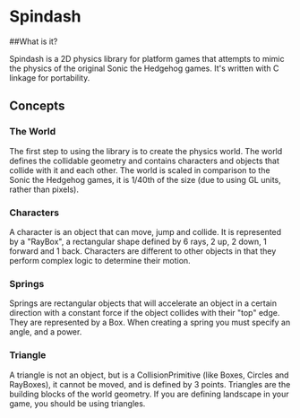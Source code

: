 # Spindash

##What is it?

Spindash is a 2D physics library for platform games that attempts to mimic the 
physics of the original Sonic the Hedgehog games. It's written with C linkage for
portability.

## Concepts

### The World

The first step to using the library is to create the physics world. The world
defines the collidable geometry and contains characters and objects that collide with it
and each other. The world is scaled in comparison to the Sonic the Hedgehog games, it is
1/40th of the size (due to using GL units, rather than pixels).

### Characters

A character is an object that can move, jump and collide. It is represented by a "RayBox", a rectangular
shape defined by 6 rays, 2 up, 2 down, 1 forward and 1 back. Characters are different to other objects
in that they perform complex logic to determine their motion. 

### Springs

Springs are rectangular objects that will accelerate an object in a certain direction with a constant
force if the object collides with their "top" edge. They are represented by a Box. When creating a 
spring you must specify an angle, and a power.

### Triangle

A triangle is not an object, but is a CollisionPrimitive (like Boxes, Circles and RayBoxes), it cannot be 
moved, and is defined by 3 points. Triangles are the building blocks of the world geometry. If you are defining
landscape in your game, you should be using triangles.

